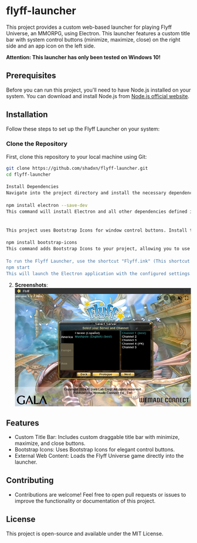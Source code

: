 # flyff-launcher
This project provides a custom web-based launcher for playing Flyff Universe, an MMORPG, using Electron. This launcher features a custom title bar with system control buttons (minimize, maximize, close) on the right side and an app icon on the left side.

**Attention: This launcher has only been tested on Windows 10!**

## Prerequisites
Before you can run this project, you'll need to have Node.js installed on your system. You can download and install Node.js from [Node.js official website](https://nodejs.org/).

## Installation
Follow these steps to set up the Flyff Launcher on your system:

### Clone the Repository
First, clone this repository to your local machine using Git:

```bash
git clone https://github.com/shadxn/flyff-launcher.git
cd flyff-launcher

Install Dependencies
Navigate into the project directory and install the necessary dependencies:

npm install electron --save-dev
This command will install Electron and all other dependencies defined in package.json.


This project uses Bootstrap Icons for window control buttons. Install them via npm:

npm install bootstrap-icons
This command adds Bootstrap Icons to your project, allowing you to use the icons as part of your application's UI.

To run the Flyff Launcher, use the shortcut "Flyff.ink" (This shortcut is made for Window) or execute the following command in your terminal:
npm start
This will launch the Electron application with the configured settings.
```
     

2. **Screenshots**:
   ![alt text](image.png)

## Features
 - Custom Title Bar: Includes custom draggable title bar with minimize, maximize, and close buttons.
 - Bootstrap Icons: Uses Bootstrap Icons for elegant control buttons.
 - External Web Content: Loads the Flyff Universe game directly into the launcher.

## Contributing
 - Contributions are welcome! Feel free to open pull requests or issues to improve the functionality or documentation of this project.

## License
This project is open-source and available under the MIT License.